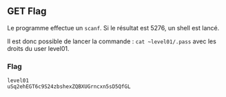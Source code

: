 ## GET Flag

Le programme effectue un `scanf`.
Si le résultat est 5276, un shell est lancé.

Il est donc possible de lancer la commande :  `cat ~level01/.pass` avec les droits du user level01.

### Flag

```
level01
uSq2ehEGT6c9S24zbshexZQBXUGrncxn5sD5QfGL
```
